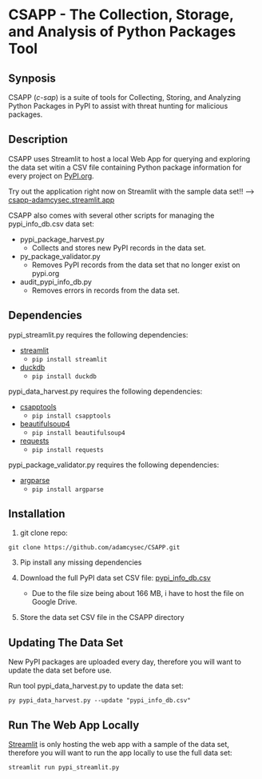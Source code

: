# CSAPP - The Collection, Storage, and Analysis of Python Packages Tool

## Synposis

CSAPP (*c-sap*) is a suite of tools for Collecting, Storing, and Analyzing Python Packages in PyPI to assist with threat hunting for malicious packages. 

## Description

CSAPP uses Streamlit to host a local Web App for querying and exploring the data set witin a CSV file containing Python package information for every project on [PyPI.org](https://pypi.org/).

Try out the application right now on Streamlit with the sample data set!! --> [csapp-adamcysec.streamlit.app](https://csapp-adamcysec.streamlit.app/)

CSAPP also comes with several other scripts for managing the pypi_info_db.csv data set:

- pypi_package_harvest.py
  - Collects and stores new PyPI records in the data set.
- py_package_validator.py
  - Removes PyPI records from the data set that no longer exist on pypi.org
- audit_pypi_info_db.py
  - Removes errors in records from the data set.

## Dependencies
pypi_streamlit.py requires the following dependencies:
- [streamlit](https://pypi.org/project/streamlit/)
  - `pip install streamlit` 
- [duckdb](https://pypi.org/project/duckdb/)
  - `pip install duckdb` 

pypi_data_harvest.py requires the following dependencies:
- [csapptools](https://pypi.org/project/csapptools/)
  - `pip install csapptools`
- [beautifulsoup4](https://pypi.org/project/beautifulsoup4/)
  - `pip install beautifulsoup4`
- [requests](https://pypi.org/project/requests/)
  - `pip install requests`

pypi_package_validator.py requires the following dependencies:
- [argparse](https://pypi.org/project/argparse/)
  - `pip install argparse`

## Installation

1. git clone repo:

```
git clone https://github.com/adamcysec/CSAPP.git
```

3. Pip install any missing dependencies 

4. Download the full PyPI data set CSV file: [pypi_info_db.csv](https://drive.google.com/file/d/1KXrtPr2qzZ91F6DLiPbZEwpIV0S6eGjR)
   - Due to the file size being about 166 MB, i have to host the file on Google Drive.

5. Store the data set CSV file in the CSAPP directory

## Updating The Data Set

New PyPI packages are uploaded every day, therefore you will want to update the data set before use.

Run tool pypi_data_harvest.py to update the data set:

```
py pypi_data_harvest.py --update "pypi_info_db.csv"
```

## Run The Web App Locally

[Streamlit](https://csapp-adamcysec.streamlit.app/) is only hosting the web app with a sample of the data set, therefore you will want to run the app locally to use the full data set:

`streamlit run pypi_streamlit.py`
